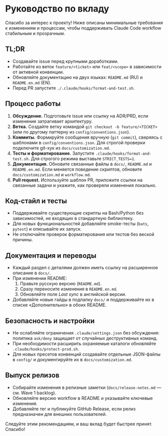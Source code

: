 # Руководство по вкладу

Спасибо за интерес к проекту! Ниже описаны минимальные требования к изменениям и процессам, чтобы поддерживать Claude Code workflow стабильным и прозрачным.

## TL;DR
- Создавайте issue перед крупными доработками.
- Работайте из веток `feature/<ticket>` или `feat/<scope>` в зависимости от активной конвенции.
- Обновляйте документацию на двух языках: `README.md` (RU) и `README.en.md` (EN).
- Перед PR запустите `./.claude/hooks/format-and-test.sh`.

## Процесс работы
1. **Обсуждение.** Подготовьте issue или ссылку на ADR/PRD, если изменение затрагивает архитектуру.
2. **Ветка.** Создайте ветку командой `git checkout -b feature/<TICKET>` (или по другому паттерну из `config/conventions.json`).
3. **Коммиты.** Формируйте сообщения вручную (`git commit`), сверяясь с шаблонами в `config/conventions.json`. Для строгой проверки подключите git-хук из `docs/customization.md`.
4. **Тесты и форматирование.** Запустите `.claude/hooks/format-and-test.sh`. Для строгого режима выставьте `STRICT_TESTS=1`.
5. **Документация.** Обновите связанные файлы в `docs/`, `README.md` и `README.en.md`. Если меняется поведение скриптов, обновите `docs/customization.md` и `workflow.md`.
6. **Pull request.** Используйте шаблон PR, приложите ссылки на связанные задачи и укажите, как проверяли изменения локально.

## Код-стайл и тесты
- Поддерживайте существующие скрипты на Bash/Python без зависимостей, не входящих в стандартную библиотеку.
- Для новых функциональностей добавляйте smoke-тесты (`bats`, `pytest`) и описывайте их запуск.
- Не отключайте проверок форматирования или тестов без веской причины.

## Документация и переводы
- Каждый раздел с деталями должен иметь ссылку на расширенное описание в `docs/`.
- При изменении README:
  1. Правьте русскую версию (`README.md`).
  2. Сразу переносите изменения в `README.en.md`.
  3. Обновляйте поле _Last sync_ в английской версии.
- Добавляйте новые гайды в подпапку `docs/` и поддерживайте их в списке «Дополнительно» в обоих README.

## Безопасность и настройки
- Не ослабляйте ограничения `.claude/settings.json` без обсуждения: политика `ask/deny` защищает от случайных деструктивных команд.
- При необходимости расширить охраняемые каталоги обновляйте `.claude/hooks/protect-prod.sh`.
- Для новых пресетов конвенций создавайте отдельные JSON-файлы в `config/` и документируйте их в `docs/customization.md`.

## Выпуск релизов
- Собирайте изменения в релизные заметки (`docs/release-notes.md` — см. Wave 1 backlog).
- Обновляйте версию workflow в README и указывайте ключевые изменения.
- Добавляйте тег и публикуйте GitHub Release, если релиз предназначен для внешних пользователей.

Следуйте этим рекомендациям, и ваш вклад будет быстрее принят. Спасибо!
